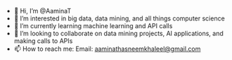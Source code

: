 - 👋 Hi, I’m @AaminaT
- 👀 I’m interested in big data, data mining, and all things computer science
- 🌱 I’m currently learning machine learning and API calls
- 💞️ I’m looking to collaborate on data mining projects, AI applications, and making calls to APIs
- 📫 How to reach me: Email: aaminathasneemkhaleel@gmail.com

<!---
AaminaT/AaminaT is a ✨ special ✨ repository because its `README.md` (this file) appears on your GitHub profile.
You can click the Preview link to take a look at your changes.
--->
